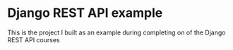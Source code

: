 # Django REST API example

This is the project I built as an example during completing on of the Django REST API courses
